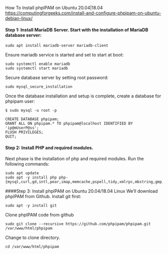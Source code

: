 How To Install phpIPAM on Ubuntu 20.04|18.04
https://computingforgeeks.com/install-and-configure-phpipam-on-ubuntu-debian-linux/


#### Step 1: Install MariaDB  Server. Start with the installation of MariaDB database server:
```sudo apt update
sudo apt install mariadb-server mariadb-client
```
Ensure mariadb service is started and set to start at boot:
```
sudo systemctl enable mariadb
sudo systemctl start mariadb
```
Secure database server by setting root password:
```
sudo mysql_secure_installation
```

Once the database installation and setup is complete, create a database for phpipam user:
```
$ sudo mysql -u root -p
```
```
CREATE DATABASE phpipam;
GRANT ALL ON phpipam.* TO phpipam@localhost IDENTIFIED BY 'ip@mUserP@ss';
FLUSH PRIVILEGES;
QUIT;
```

#### Step 2: Install PHP and required modules. 
Next phase is the installation of php and required modules. Run the following commands:
```
sudo apt update 
sudo apt -y install php php-{mysql,curl,gd,intl,pear,imap,memcache,pspell,tidy,xmlrpc,mbstring,gmp,json,xml,fpm}
```

####Step 3: Install phpIPAM on Ubuntu 20.04/18.04 Linux
We’ll download phpIPAM from Github. Install git first:
```
sudo apt -y install git
```
Clone phpIPAM code from github
```
sudo git clone --recursive https://github.com/phpipam/phpipam.git /var/www/html/phpipam
```
Change to clone directory.
```
cd /var/www/html/phpipam
```






